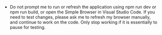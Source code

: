 - Do not prompt me to run or refresh the application using npm run dev or npm run build, or open the Simple Browser in Visual Studio Code. If you need to test changes, please ask me to refresh my browser manually, and continue to work on the code. Only stop working if it is essentially to pause for testing.